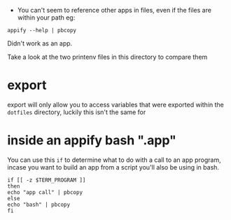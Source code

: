 - You can't seem to reference other apps in files, even if the files are within your path eg:

`appify --help | pbcopy`

Didn't work as an app.

Take a look at the two printenv files in this directory to compare them

# export

export will only allow you to access variables that were exported within the `dotfiles` directory, luckily this isn't the same for 

# inside an appify bash ".app"

You can use this `if` to determine what to do with a call to an app program,  incase you want to build an app from a script you'll also be using in bash.

    if [[ -z $TERM_PROGRAM ]]
    then
    echo "app call" | pbcopy
    else
    echo "bash" | pbcopy
    fi